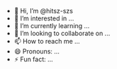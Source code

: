 - 👋 Hi, I’m @hitsz-szs
- 👀 I’m interested in ...
- 🌱 I’m currently learning ...
- 💞️ I’m looking to collaborate on ...
- 📫 How to reach me ...
- 😄 Pronouns: ...
- ⚡ Fun fact: ...

<!---
hitsz-szs/hitsz-szs is a ✨ special ✨ repository because its `README.md` (this file) appears on your GitHub profile.
You can click the Preview link to take a look at your changes.
--->
